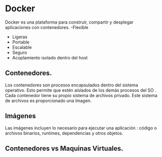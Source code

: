 # Docker
Docker es una plataforma para construir, compartir y desplegar aplicaciones con contenedores. 
-Flexible
- Ligeras
- Portable 
- Escalable 
- Seguro
- Acoplamiento isolado dentro del host

## Contenedores. 
Los contenedores son procesos encapsulados dentro del sistema operativo. Esto permite que estén aislados de los demás procesos del SO . Cada contenedor tiene su propio sistema de archivos privado. Este sistema de archivos es proporcionado una Imagen.

## Imágenes
Las imágenes incluyen lo necesario para ejecutar una aplicación : código o archivos binarios, runtimes, dependencias y otros objetos. 
## Contenedores vs Maquinas Virtuales. 

<!--stackedit_data:
eyJoaXN0b3J5IjpbLTE3NjI0OTkyODJdfQ==
-->